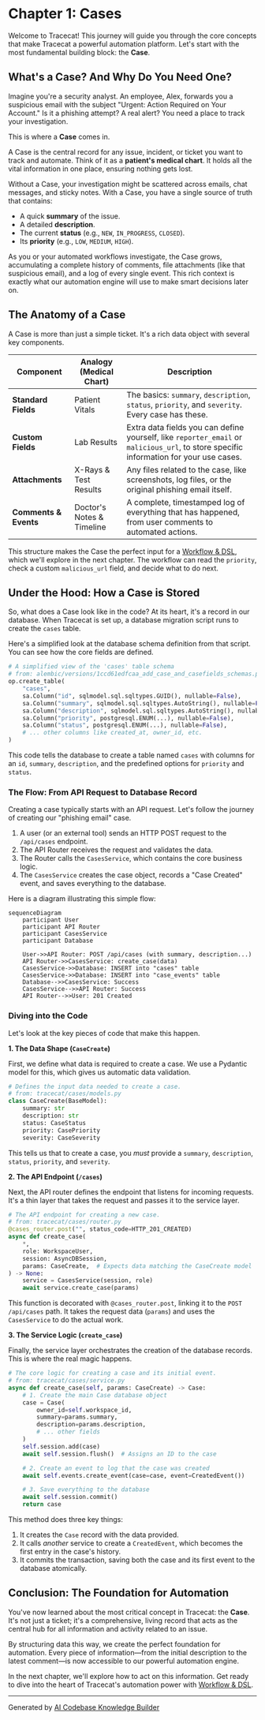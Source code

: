 # Chapter 1: Cases

Welcome to Tracecat! This journey will guide you through the core concepts that make Tracecat a powerful automation platform. Let's start with the most fundamental building block: the **Case**.

## What's a Case? And Why Do You Need One?

Imagine you're a security analyst. An employee, Alex, forwards you a suspicious email with the subject "Urgent: Action Required on Your Account." Is it a phishing attempt? A real alert? You need a place to track your investigation.

This is where a **Case** comes in.

A Case is the central record for any issue, incident, or ticket you want to track and automate. Think of it as a **patient's medical chart**. It holds all the vital information in one place, ensuring nothing gets lost.

Without a Case, your investigation might be scattered across emails, chat messages, and sticky notes. With a Case, you have a single source of truth that contains:
*   A quick **summary** of the issue.
*   A detailed **description**.
*   The current **status** (e.g., `NEW`, `IN_PROGRESS`, `CLOSED`).
*   Its **priority** (e.g., `LOW`, `MEDIUM`, `HIGH`).

As you or your automated workflows investigate, the Case grows, accumulating a complete history of comments, file attachments (like that suspicious email), and a log of every single event. This rich context is exactly what our automation engine will use to make smart decisions later on.

## The Anatomy of a Case

A Case is more than just a simple ticket. It's a rich data object with several key components.

| Component             | Analogy (Medical Chart)   | Description                                                                                                                             |
| --------------------- | ------------------------- | --------------------------------------------------------------------------------------------------------------------------------------- |
| **Standard Fields**   | Patient Vitals            | The basics: `summary`, `description`, `status`, `priority`, and `severity`. Every case has these.                                         |
| **Custom Fields**     | Lab Results               | Extra data fields you can define yourself, like `reporter_email` or `malicious_url`, to store specific information for your use cases. |
| **Attachments**       | X-Rays & Test Results     | Any files related to the case, like screenshots, log files, or the original phishing email itself.                                      |
| **Comments & Events** | Doctor's Notes & Timeline | A complete, timestamped log of everything that has happened, from user comments to automated actions.                                     |

This structure makes the Case the perfect input for a [Workflow & DSL](02_workflow___dsl_.md), which we'll explore in the next chapter. The workflow can read the `priority`, check a custom `malicious_url` field, and decide what to do next.

## Under the Hood: How a Case is Stored

So, what does a Case look like in the code? At its heart, it's a record in our database. When Tracecat is set up, a database migration script runs to create the `cases` table.

Here's a simplified look at the database schema definition from that script. You can see how the core fields are defined.

```python
# A simplified view of the 'cases' table schema
# from: alembic/versions/1ccd61edfcaa_add_case_and_casefields_schemas.py
op.create_table(
    "cases",
    sa.Column("id", sqlmodel.sql.sqltypes.GUID(), nullable=False),
    sa.Column("summary", sqlmodel.sql.sqltypes.AutoString(), nullable=False),
    sa.Column("description", sqlmodel.sql.sqltypes.AutoString(), nullable=False),
    sa.Column("priority", postgresql.ENUM(...), nullable=False),
    sa.Column("status", postgresql.ENUM(...), nullable=False),
    # ... other columns like created_at, owner_id, etc.
)
```
This code tells the database to create a table named `cases` with columns for an `id`, `summary`, `description`, and the predefined options for `priority` and `status`.

### The Flow: From API Request to Database Record

Creating a case typically starts with an API request. Let's follow the journey of creating our "phishing email" case.

1.  A user (or an external tool) sends an HTTP POST request to the `/api/cases` endpoint.
2.  The API Router receives the request and validates the data.
3.  The Router calls the `CasesService`, which contains the core business logic.
4.  The `CasesService` creates the case object, records a "Case Created" event, and saves everything to the database.

Here is a diagram illustrating this simple flow:

```mermaid
sequenceDiagram
    participant User
    participant API Router
    participant CasesService
    participant Database

    User->>API Router: POST /api/cases (with summary, description...)
    API Router->>CasesService: create_case(data)
    CasesService->>Database: INSERT into "cases" table
    CasesService->>Database: INSERT into "case_events" table
    Database-->>CasesService: Success
    CasesService-->>API Router: Success
    API Router-->>User: 201 Created
```

### Diving into the Code

Let's look at the key pieces of code that make this happen.

**1. The Data Shape (`CaseCreate`)**

First, we define what data is required to create a case. We use a Pydantic model for this, which gives us automatic data validation.

```python
# Defines the input data needed to create a case.
# from: tracecat/cases/models.py
class CaseCreate(BaseModel):
    summary: str
    description: str
    status: CaseStatus
    priority: CasePriority
    severity: CaseSeverity
```
This tells us that to create a case, you *must* provide a `summary`, `description`, `status`, `priority`, and `severity`.

**2. The API Endpoint (`/cases`)**

Next, the API router defines the endpoint that listens for incoming requests. It's a thin layer that takes the request and passes it to the service layer.

```python
# The API endpoint for creating a new case.
# from: tracecat/cases/router.py
@cases_router.post("", status_code=HTTP_201_CREATED)
async def create_case(
    *,
    role: WorkspaceUser,
    session: AsyncDBSession,
    params: CaseCreate,  # Expects data matching the CaseCreate model
) -> None:
    service = CasesService(session, role)
    await service.create_case(params)
```
This function is decorated with `@cases_router.post`, linking it to the `POST /api/cases` path. It takes the request data (`params`) and uses the `CasesService` to do the actual work.

**3. The Service Logic (`create_case`)**

Finally, the service layer orchestrates the creation of the database records. This is where the real magic happens.

```python
# The core logic for creating a case and its initial event.
# from: tracecat/cases/service.py
async def create_case(self, params: CaseCreate) -> Case:
    # 1. Create the main Case database object
    case = Case(
        owner_id=self.workspace_id,
        summary=params.summary,
        description=params.description,
        # ... other fields
    )
    self.session.add(case)
    await self.session.flush()  # Assigns an ID to the case

    # 2. Create an event to log that the case was created
    await self.events.create_event(case=case, event=CreatedEvent())

    # 3. Save everything to the database
    await self.session.commit()
    return case
```
This method does three key things:
1.  It creates the `Case` record with the data provided.
2.  It calls *another* service to create a `CreatedEvent`, which becomes the first entry in the case's history.
3.  It commits the transaction, saving both the case and its first event to the database atomically.

## Conclusion: The Foundation for Automation

You've now learned about the most critical concept in Tracecat: the **Case**. It's not just a ticket; it's a comprehensive, living record that acts as the central hub for all information and activity related to an issue.

By structuring data this way, we create the perfect foundation for automation. Every piece of information—from the initial description to the latest comment—is now accessible to our powerful automation engine.

In the next chapter, we'll explore how to act on this information. Get ready to dive into the heart of Tracecat's automation power with [Workflow & DSL](02_workflow___dsl_.md).

---

Generated by [AI Codebase Knowledge Builder](https://github.com/The-Pocket/Tutorial-Codebase-Knowledge)